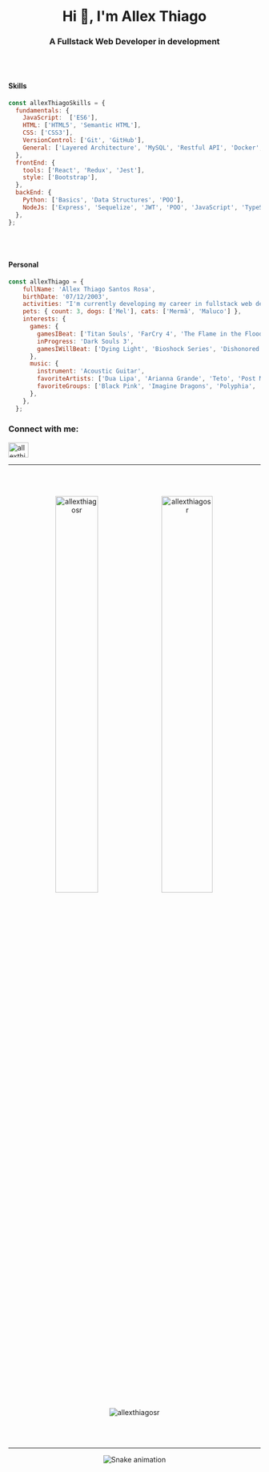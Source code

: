 <h1 align="center">Hi 👋, I'm Allex Thiago</h1>
<h3 align="center">A Fullstack Web Developer in development</h3>

<br></br>

  <h4>Skills</h4>

  ```js
  const allexThiagoSkills = {
    fundamentals: {
      JavaScript:  ['ES6'],
      HTML: ['HTML5', 'Semantic HTML'],
      CSS: ['CSS3'],
      VersionControl: ['Git', 'GitHub'],
      General: ['Layered Architecture', 'MySQL', 'Restful API', 'Docker', 'SOLID Principles'],
    },
    frontEnd: {
      tools: ['React', 'Redux', 'Jest'],
      style: ['Bootstrap'],
    },
    backEnd: {
      Python: ['Basics', 'Data Structures', 'POO'],
      NodeJs: ['Express', 'Sequelize', 'JWT', 'POO', 'JavaScript', 'TypeScript', 'Integration tests'],
    },
  };
```

<br></br>

<h4>Personal</h4>

```js
const allexThiago = {
    fullName: 'Allex Thiago Santos Rosa',
    birthDate: '07/12/2003',
    activities: "I'm currently developing my career in fullstack web development.",
    pets: { count: 3, dogs: ['Mel'], cats: ['Mermã', 'Maluco'] },
    interests: {
      games: { 
        gamesIBeat: ['Titan Souls', 'FarCry 4', 'The Flame in the Flood', 'Hollow Knight', 'Tomb Raider'],
        inProgress: 'Dark Souls 3',
        gamesIWillBeat: ['Dying Light', 'Bioshock Series', 'Dishonored', 'AC IV', 'State of Decay']
      },
      music: {
        instrument: 'Acoustic Guitar',
        favoriteArtists: ['Dua Lipa', 'Arianna Grande', 'Teto', 'Post Malone'],
        favoriteGroups: ['Black Pink', 'Imagine Dragons', 'Polyphia', 'HAIKASS'],
      },
    },
  };
  ```

<h3 align="left">Connect with me:</h3>
<p align="left">
<a href="https://linkedin.com/in/allexthiagosantosrosa" target="blank"><img align="center" src="https://raw.githubusercontent.com/rahuldkjain/github-profile-readme-generator/master/src/images/icons/Social/linked-in-alt.svg" alt="allexthiagosantosrosa" height="30" width="40" /></a>
</p>

--------

<br></br>

<div align="center">
<span><img height="45%" width="41%" src="https://github-readme-stats.vercel.app/api/top-langs?username=allexthiagosr&theme=dark&show_icons=true&locale=en&layout=compact" alt="allexthiagosr" /></span><span>&nbsp;<img height="45%" width="45%" src="https://github-readme-stats.vercel.app/api?username=allexthiagosr&theme=dark&show_icons=true&locale=en" alt="allexthiagosr" /></span>
</div>

<br></br>

<div align="center">
<span ><img src="https://github-readme-streak-stats.herokuapp.com/?user=allexthiagosr&theme=dark&" alt="allexthiagosr" /></span>
</div>

<br></br>

--------

<div align="center">
<span><img src="https://github.com/AllexThiagoSR/AllexThiagoSR/blob/output/github-contribution-grid-snake.svg" alt="Snake animation" /></span>
</div>
